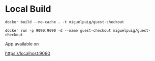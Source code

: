 # Local Build

`docker build --no-cache . -t miguelpuig/guest-checkout`

`docker run -p 9090:9090 -d --name guest-checkout miguelpuig/guest-checkout`

App available on 

[https://localhost:9090](https://localhost:9090)